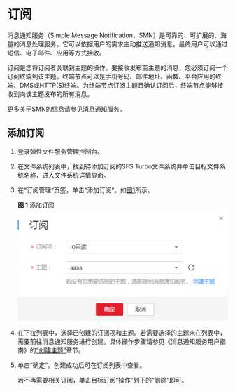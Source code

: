 # 订阅<a name="ZH-CN_TOPIC_0137628262"></a>

消息通知服务（Simple Message Notification，SMN）是可靠的、可扩展的、海量的消息处理服务。它可以依据用户的需求主动推送通知消息，最终用户可以通过短信、电子邮件、应用等方式接收。

订阅是您将订阅者关联到主题的操作。要接收发布至主题的消息，您必须订阅一个订阅终端到该主题。终端节点可以是手机号码、邮件地址、函数、平台应用的终端、DMS或HTTP\(S\)终端。为终端节点订阅主题且确认订阅后，终端节点能够接收到向该主题发布的所有消息。

更多关于SMN的信息请参见[消息通知服务](https://support.huaweicloud.com/smn/index.html)。

## 添加订阅<a name="section2191141816613"></a>

1.  登录弹性文件服务管理控制台。
2.  在文件系统列表中，找到待添加订阅的SFS Turbo文件系统并单击目标文件系统名称，进入文件系统详情界面。
3.  在“订阅管理“页签，单击“添加订阅“。如[图1](#fig235994321310)所示。

    **图 1**  添加订阅<a name="fig235994321310"></a>  
    ![](figures/添加订阅.png "添加订阅")

4.  在下拉列表中，选择已创建的订阅项和主题。若需要选择的主题未在列表中，需要前往消息通知服务进行创建。具体操作步骤请参见《消息通知服务用户指南》的[“创建主题”](https://support.huaweicloud.com/usermanual-smn/zh-cn_topic_0043961401.html)章节。
5.  单击“确定“。创建成功后可在订阅列表中查看。

    若不再需要相关订阅，单击目标订阅“操作”列下的“删除“即可。


